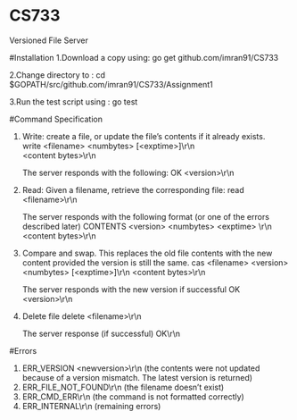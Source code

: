 # CS733
Versioned File Server

#Installation
1.Download a copy using:	go get github.com/imran91/CS733

2.Change directory to : cd $GOPATH/src/github.com/imran91/CS733/Assignment1

3.Run the test script using : go test

#Command Specification
1.	Write: create a file, or update the file’s contents if it already exists. <br/>
	write &lt;filename&gt; &lt;numbytes&gt; [&lt;exptime&gt;]\r\n	
    	&lt;content bytes&gt;\r\n

	The server responds with the following:	
	OK &lt;version&gt;\r\n

2.	Read: Given a filename, retrieve the corresponding file:
    read &lt;filename&gt;\r\n
	
	The server responds with the following format (or one of the errors described later)
	CONTENTS &lt;version&gt; &lt;numbytes&gt; &lt;exptime&gt; \r\n
	&lt;content bytes&gt;\r\n

3.	Compare and swap. This replaces the old file contents with the new content
	provided the version is still the same.
	cas &lt;filename&gt; &lt;version&gt; &lt;numbytes&gt; [&lt;exptime&gt;]\r\n
	&lt;content bytes&gt;\r\n
	
	The server responds with the new version if successful 
	OK &lt;version&gt;\r\n

4.	Delete file
	delete &lt;filename&gt;\r\n
	
	The server response (if successful)
	OK\r\n

#Errors

1.	ERR_VERSION &lt;newversion&gt;\r\n (the contents were not updated because of a version mismatch. The latest version is returned)
2.	ERR_FILE_NOT_FOUND\r\n (the filename doesn’t exist)
3.	ERR_CMD_ERR\r\n (the command is not formatted correctly)
4.	ERR_INTERNAL\r\n (remaining errors)
